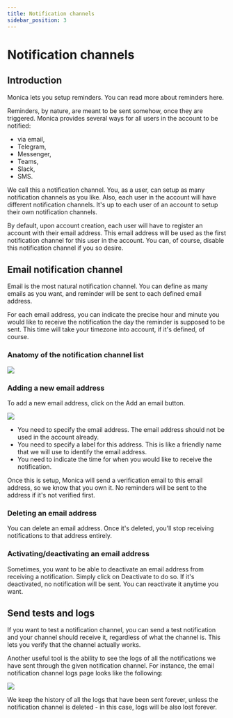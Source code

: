 ```yaml
---
title: Notification channels
sidebar_position: 3
---
```


# Notification channels

## Introduction

Monica lets you setup reminders. You can read more about reminders here.

Reminders, by nature, are meant to be sent somehow, once they are triggered. Monica provides several ways for all users in the account to be notified:

* via email,
* Telegram,
* Messenger,
* Teams,
* Slack,
* SMS.

We call this a notification channel. You, as a user, can setup as many notification channels as you like. Also, each user in the account will have different notification channels. It's up to each user of an account to setup their own notification channels.

By default, upon account creation, each user will have to register an account with their email address. This email address will be used as the first notification channel for this user in the account. You can, of course, disable this notification channel if you so desire.

## Email notification channel

Email is the most natural notification channel. You can define as many emails as you want, and reminder will be sent to each defined email address.

For each email address, you can indicate the precise hour and minute you would like to receive the notification the day the reminder is supposed to be sent. This time will take your timezone into account, if it's defined, of course.

### Anatomy of the notification channel list

![](/img/settings/setting_notification_channel_list.png)

### Adding a new email address

To add a new email address, click on the Add an email button.

![](/img/settings/setting_notification_channel_list_create.png)

* You need to specify the email address. The email address should not be used in the account already.
* You need to specify a label for this address. This is like a friendly name that we will use to identify the email address.
* You need to indicate the time for when you would like to receive the notification.

Once this is setup, Monica will send a verification email to this email address, so we know that you own it. No reminders will be sent to the address if it's not verified first.

### Deleting an email address

You can delete an email address. Once it's deleted, you'll stop receiving notifications to that address entirely.


### Activating/deactivating an email address

Sometimes, you want to be able to deactivate an email address from receiving a notification. Simply click on Deactivate to do so. If it's deactivated, no notification will be sent. You can reactivate it anytime you want.

## Send tests and logs

If you want to test a notification channel, you can send a test notification and your channel should receive it, regardless of what the channel is. This lets you verify that the channel actually works.

Another useful tool is the ability to see the logs of all the notifications we have sent through the given notification channel. For instance, the email notification channel logs page looks like the following:

![](/img/settings/setting_notification_channel_list_log.png)

We keep the history of all the logs that have been sent forever, unless the notification channel is deleted - in this case, logs will be also lost forever.
